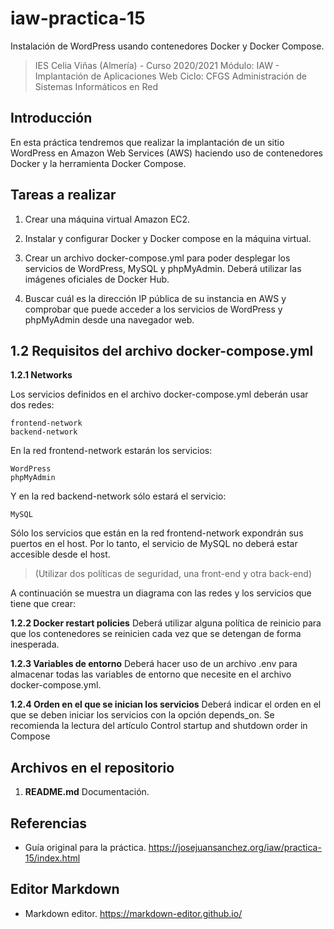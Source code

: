# iaw-practica-15
Instalación de WordPress usando contenedores Docker y Docker Compose.


> IES Celia Viñas (Almería) - Curso 2020/2021
Módulo: IAW - Implantación de Aplicaciones Web
Ciclo: CFGS Administración de Sistemas Informáticos en Red

**Introducción**
------------
En esta práctica tendremos que realizar la implantación de un sitio WordPress en Amazon Web Services (AWS) haciendo uso de contenedores Docker y la herramienta Docker Compose.

**Tareas a realizar**
------------

1. Crear una máquina virtual Amazon EC2.

2. Instalar y configurar Docker y Docker compose en la máquina virtual.

3. Crear un archivo docker-compose.yml para poder desplegar los servicios de WordPress, MySQL y phpMyAdmin. Deberá utilizar las imágenes oficiales de Docker Hub.

4. Buscar cuál es la dirección IP pública de su instancia en AWS y comprobar que puede acceder a los servicios de WordPress y phpMyAdmin desde una navegador web.


**1.2 Requisitos del archivo docker-compose.yml**
------------
**1.2.1 Networks**

Los servicios definidos en el archivo docker-compose.yml deberán usar dos redes:

    frontend-network
    backend-network

En la red frontend-network estarán los servicios:

    WordPress
    phpMyAdmin

Y en la red backend-network sólo estará el servicio:

    MySQL

Sólo los servicios que están en la red frontend-network expondrán sus puertos en el host. Por lo tanto, el servicio de MySQL no deberá estar accesible desde el host.

> (Utilizar dos políticas de seguridad, una front-end y otra back-end)

A continuación se muestra un diagrama con las redes y los servicios que tiene que crear:

**1.2.2 Docker restart policies**
Deberá utilizar alguna política de reinicio para que los contenedores se reinicien cada vez que se detengan de forma inesperada.

**1.2.3 Variables de entorno**
Deberá hacer uso de un archivo .env para almacenar todas las variables de entorno que necesite en el archivo docker-compose.yml.

**1.2.4 Orden en el que se inician los servicios**
Deberá indicar el orden en el que se deben iniciar los servicios con la opción depends_on. Se recomienda la lectura del artículo Control startup and shutdown order in Compose


**Archivos en el repositorio**
------------
1. **README.md** Documentación.


**Referencias**
------------
- Guía original para la práctica.
https://josejuansanchez.org/iaw/practica-15/index.html



**Editor Markdown**
------------
- Markdown editor.
https://markdown-editor.github.io/

